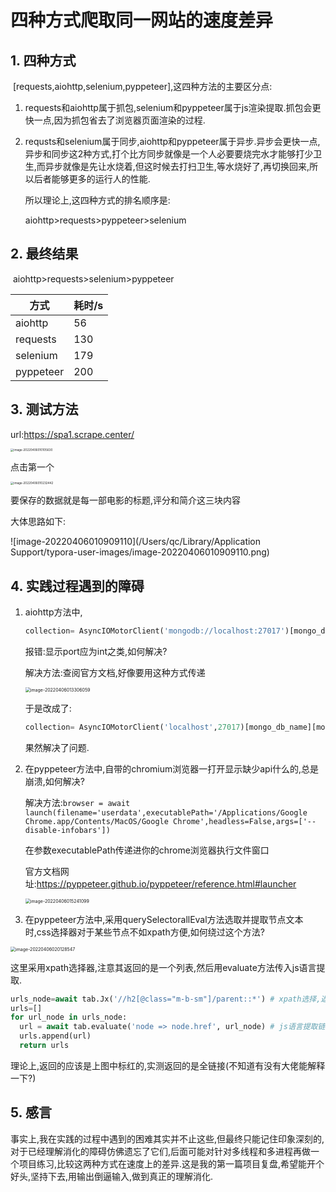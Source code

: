 # 四种方式爬取同一网站的速度差异

## 1. 四种方式

​	[requests,aiohttp,selenium,pyppeteer],这四种方法的主要区分点:

1. requests和aiohttp属于抓包,selenium和pyppeteer属于js渲染提取.抓包会更快一点,因为抓包省去了浏览器页面渲染的过程.

2. requsts和selenium属于同步,aiohttp和pyppeteer属于异步.异步会更快一点,异步和同步这2种方式,打个比方同步就像是一个人必要要烧完水才能够打少卫生,而异步就像是先让水烧着,但这时候去打扫卫生,等水烧好了,再切换回来,所以后者能够更多的运行人的性能.

   所以理论上,这四种方式的排名顺序是:

   aiohttp>requests>pyppeteer>selenium

## 2. 最终结果

​		aiohttp>requests>selenium>pyppeteer

| 方式      | 耗时/s |
| --------- | ------ |
| aiohttp   | 56     |
| requests  | 130    |
| selenium  | 179    |
| pyppeteer | 200    |

## 3. 测试方法

url:https://spa1.scrape.center/

<img src="/Users/qc/Library/Application Support/typora-user-images/image-20220406010105630.png" alt="image-20220406010105630" style="zoom: 33%;" />

点击第一个

<img src="/Users/qc/Library/Application Support/typora-user-images/image-20220406010232442.png" alt="image-20220406010232442" style="zoom: 33%;" />

要保存的数据就是每一部电影的标题,评分和简介这三块内容

大体思路如下:

![image-20220406010909110](/Users/qc/Library/Application Support/typora-user-images/image-20220406010909110.png)

## 4. 实践过程遇到的障碍

1. aiohttp方法中,

   ```python
   collection= AsyncIOMotorClient('mongodb://localhost:27017')[mongo_db_name][mongo_collection_name] 
   ```

   报错:显示port应为int之类,如何解决?

   解决方法:查阅官方文档,好像要用这种方式传递

   <img src="/Users/qc/Library/Application Support/typora-user-images/image-20220406013306059.png" alt="image-20220406013306059" style="zoom:50%;" />

   于是改成了:

   ```python
   collection= AsyncIOMotorClient('localhost',27017)[mongo_db_name][mongo_collection_name] 
   ```

   果然解决了问题.

2. 在pyppeteer方法中,自带的chromium浏览器一打开显示缺少api什么的,总是崩溃,如何解决?

   解决方法:`browser = await launch(filename='userdata',executablePath='/Applications/Google Chrome.app/Contents/MacOS/Google Chrome',headless=False,args=['--disable-infobars']) `

   在参数executablePath传递进你的chrome浏览器执行文件窗口

   官方文档网址:https://pyppeteer.github.io/pyppeteer/reference.html#launcher

   <img src="/Users/qc/Library/Application Support/typora-user-images/image-20220406015241099.png" alt="image-20220406015241099" style="zoom: 50%;" />

   

3. 在pyppeteer方法中,采用querySelectorallEval方法选取并提取节点文本时,css选择器对于某些节点不如xpath方便,如何绕过这个方法?

<img src="/Users/qc/Library/Application Support/typora-user-images/image-20220406020128547.png" alt="image-20220406020128547" style="zoom:50%;" />

​	这里采用xpath选择器,注意其返回的是一个列表,然后用evaluate方法传入js语言提取.

```python
urls_node=await tab.Jx('//h2[@class="m-b-sm"]/parent::*') # xpath选择,返回的是一个列表
urls=[]
for url_node in urls_node:
  url = await tab.evaluate('node => node.href', url_node) # js语言提取链接,此处返回的是全链接,无需拼接,挺特别的
  urls.append(url)
  return urls
```

理论上,返回的应该是上图中标红的,实测返回的是全链接(不知道有没有大佬能解释一下?)

## 5. 感言

​	事实上,我在实践的过程中遇到的困难其实并不止这些,但最终只能记住印象深刻的,对于已经理解消化的障碍仿佛遗忘了它们,后面可能对针对多线程和多进程再做一个项目练习,比较这两种方式在速度上的差异.这是我的第一篇项目复盘,希望能开个好头,坚持下去,用输出倒逼输入,做到真正的理解消化.









 	